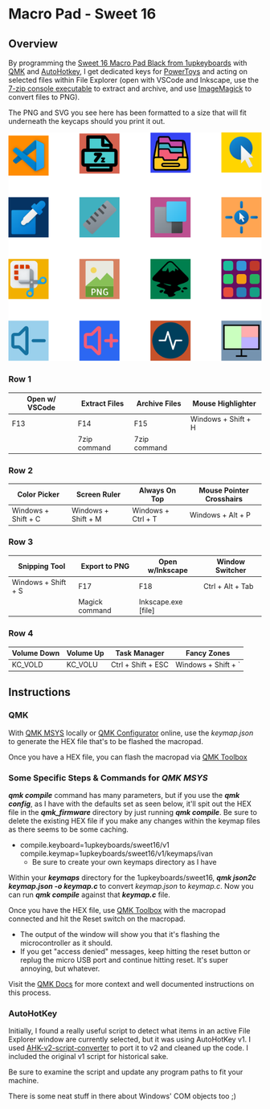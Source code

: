 # Macro Pad - Sweet 16

## Overview

By programming the [Sweet 16 Macro Pad Black from 1upkeyboards](https://1upkeyboards.com/shop/keyboard-kits/macro-pads/sweet-16-macro-pad-black/) with [QMK](https://github.com/qmk) and [AutoHotkey](https://www.autohotkey.com/), I get dedicated keys for [PowerToys](https://github.com/microsoft/PowerToys) and acting on selected files within File Explorer (open with VSCode and Inkscape, use the [7-zip console executable](https://www.7-zip.org/download.html) to extract and archive, and use [ImageMagick](https://github.com/ImageMagick/ImageMagick) to convert files to PNG).

The PNG and SVG you see here has been formatted to a size that will fit underneath the keycaps should you print it out.

![Macro Pad Icons](https://github.com/ivan-the-terrible/Macropad-AutoHotKey-Script/blob/master/Macro%20Pad%20Icons%20-%20Grid.svg)

### Row 1

| Open w/ VSCode | Extract Files | Archive Files | Mouse Highlighter   |
| -------------- | ------------- | ------------- | ------------------- |
| F13            | F14           | F15           | Windows + Shift + H |
|                | 7zip command  | 7zip command  |                     |

### Row 2

| Color Picker        | Screen Ruler        | Always On Top      | Mouse Pointer Crosshairs |
| ------------------- | ------------------- | ------------------ | ------------------------ |
| Windows + Shift + C | Windows + Shift + M | Windows + Ctrl + T | Windows + Alt + P        |

### Row 3

| Snipping Tool       | Export to PNG  | Open w/Inkscape     | Window Switcher  |
| ------------------- | -------------- | ------------------- | ---------------- |
| Windows + Shift + S | F17            | F18                 | Ctrl + Alt + Tab |
|                     | Magick command | Inkscape.exe [file] |                  |

### Row 4

| Volume Down | Volume Up | Task Manager       | Fancy Zones         |
| ----------- | --------- | ------------------ | ------------------- |
| KC_VOLD     | KC_VOLU   | Ctrl + Shift + ESC | Windows + Shift + ` |

## Instructions

### QMK

With [QMK MSYS](https://msys.qmk.fm/) locally or [QMK Configurator](https://config.qmk.fm/#/melgeek/mach80/rev1/LAYOUT_tkl_ansi) online, use the *keymap.json* to generate the HEX file that's to be flashed the macropad.

Once you have a HEX file, you can flash the macropad via [QMK Toolbox](https://github.com/qmk/qmk_toolbox)

### Some Specific Steps & Commands for *QMK MSYS*

***qmk compile*** command has many parameters, but if you use the ***qmk config***, as I have with the defaults set as seen below, it'll spit out the HEX file in the ***qmk_firmware*** directory by just running ***qmk compile***. Be sure to delete the existing HEX file if you make any changes within the keymap files as there seems to be some caching.

- compile.keyboard=1upkeyboards/sweet16/v1
  compile.keymap=1upkeyboards/sweet16/v1/keymaps/ivan
  - Be sure to create your own keymaps directory as I have

Within your ***keymaps*** directory for the 1upkeyboards/sweet16, ***qmk json2c keymap.json -o keymap.c*** to convert *keymap.json* to *keymap.c*. Now you can run ***qmk compile*** against that ***keymap.c*** file.

Once you have the HEX file, use [QMK Toolbox](https://github.com/qmk/qmk_toolbox) with the macropad connected and hit the Reset switch on the macropad.

- The output of the window will show you that it's flashing the microcontroller as it should.
- If you get "access denied" messages, keep hitting the reset button or replug the micro USB port and continue hitting reset. It's super annoying, but whatever.

Visit the [QMK Docs](https://docs.qmk.fm/#/) for more context and well documented instructions on this process.

### AutoHotKey

Initially, I found a really useful script to detect what items in an active File Explorer window are currently selected, but it was using AutoHotKey v1. I used [AHK-v2-script-converter](https://github.com/mmikeww/AHK-v2-script-converter) to port it to v2 and cleaned up the code. I included the original v1 script for historical sake.

Be sure to examine the script and update any program paths to fit your machine.

There is some neat stuff in there about Windows' COM objects too ;)
